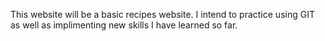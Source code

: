 This website will be a basic recipes website. I intend to practice using GIT as well as implimenting new skills I have learned so far. 